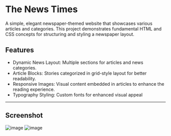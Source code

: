 # The News Times
A simple, elegant newspaper-themed website that showcases various articles and categories.
This project demonstrates fundamental HTML and CSS concepts for structuring and styling a 
newspaper layout.

## **Features**
- Dynamic News Layout: Multiple sections for articles and news categories.
- Article Blocks: Stories categorized in grid-style layout for better readability.
- Responsive Images: Visual content embedded in articles to enhance the reading experience.
- Typography Styling: Custom fonts for enhanced visual appeal

---
## **Screenshot**
![image](https://github.com/user-attachments/assets/76e0ff4b-e906-434d-aa1a-f5455c851a6b)
![image](https://github.com/user-attachments/assets/c82e9e8f-868e-43ed-9fe5-bc0ac45bd632)


